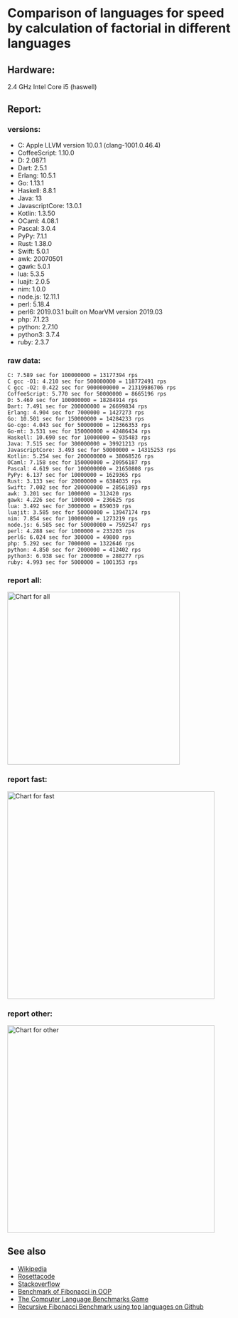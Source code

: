 Comparison of languages for speed by calculation of factorial in different languages
====================================================================================

Hardware:
---------
2.4 GHz Intel Core i5 (haswell)

Report:
-------
### versions:

  * C: Apple LLVM version 10.0.1 (clang-1001.0.46.4)
  * CoffeeScript: 1.10.0
  * D: 2.087.1
  * Dart: 2.5.1
  * Erlang: 10.5.1
  * Go: 1.13.1
  * Haskell: 8.8.1
  * Java: 13
  * JavascriptCore: 13.0.1
  * Kotlin: 1.3.50
  * OCaml: 4.08.1
  * Pascal: 3.0.4
  * PyPy: 7.1.1
  * Rust: 1.38.0
  * Swift: 5.0.1
  * awk: 20070501
  * gawk: 5.0.1
  * lua: 5.3.5
  * luajit: 2.0.5
  * nim: 1.0.0
  * node.js: 12.11.1
  * perl: 5.18.4
  * perl6: 2019.03.1 built on MoarVM version 2019.03
  * php: 7.1.23
  * python: 2.7.10
  * python3: 3.7.4
  * ruby: 2.3.7


### raw data:

    C: 7.589 sec for 100000000 = 13177394 rps
    C gcc -O1: 4.210 sec for 500000000 = 118772491 rps
    C gcc -O2: 0.422 sec for 9000000000 = 21319986706 rps
    CoffeeScript: 5.770 sec for 50000000 = 8665196 rps
    D: 5.469 sec for 100000000 = 18284914 rps
    Dart: 7.491 sec for 200000000 = 26699834 rps
    Erlang: 4.904 sec for 7000000 = 1427273 rps
    Go: 10.501 sec for 150000000 = 14284233 rps
    Go-cgo: 4.043 sec for 50000000 = 12366353 rps
    Go-mt: 3.531 sec for 150000000 = 42486434 rps
    Haskell: 10.690 sec for 10000000 = 935483 rps
    Java: 7.515 sec for 300000000 = 39921213 rps
    JavascriptCore: 3.493 sec for 50000000 = 14315253 rps
    Kotlin: 5.254 sec for 200000000 = 38068526 rps
    OCaml: 7.158 sec for 150000000 = 20956187 rps
    Pascal: 4.619 sec for 100000000 = 21650808 rps
    PyPy: 6.137 sec for 10000000 = 1629365 rps
    Rust: 3.133 sec for 20000000 = 6384035 rps
    Swift: 7.002 sec for 200000000 = 28561893 rps
    awk: 3.201 sec for 1000000 = 312420 rps
    gawk: 4.226 sec for 1000000 = 236625 rps
    lua: 3.492 sec for 3000000 = 859039 rps
    luajit: 3.585 sec for 50000000 = 13947174 rps
    nim: 7.854 sec for 10000000 = 1273219 rps
    node.js: 6.585 sec for 50000000 = 7592547 rps
    perl: 4.288 sec for 1000000 = 233203 rps
    perl6: 6.024 sec for 300000 = 49800 rps
    php: 5.292 sec for 7000000 = 1322646 rps
    python: 4.850 sec for 2000000 = 412402 rps
    python3: 6.938 sec for 2000000 = 288277 rps
    ruby: 4.993 sec for 5000000 = 1001353 rps


### report all:

<img alt="Chart for all" width="388" src="https://chart.googleapis.com/chart?cht=bhs&chs=582x515&chd=t%3A118772491%2C42486434%2C39921212%2C38068525%2C28561893%2C26699833%2C21650807%2C20956186%2C18284914%2C14315253%2C14284232%2C13947173%2C13177393%2C12366353%2C8665196%2C7592547%2C6384034%2C1629365%2C1427273%2C1322646%2C1273218%2C1001353%2C935482%2C859038%2C412402%2C312420%2C288276%2C236624%2C233203&chco=4d89f9&chbh=12&chds=0,118772491.055838&chxt=x,y,r&chxl=1%3A%7Cperl%7Cgawk%7Cpython3%7Cawk%7Cpython%7Clua%7CHaskell%7Cruby%7Cnim%7Cphp%7CErlang%7CPyPy%7CRust%7Cnode.js%7CCoffeeScript%7CGo-cgo%7CC%7Cluajit%7CGo%7CJavascriptCore%7CD%7COCaml%7CPascal%7CDart%7CSwift%7CKotlin%7CJava%7CGo-mt%7CC%20gcc%20-O1%7C2%3A%7C233203%20rps%7C236624%20rps%7C288276%20rps%7C312420%20rps%7C412402%20rps%7C859038%20rps%7C935482%20rps%7C1001353%20rps%7C1273218%20rps%7C1322646%20rps%7C1427273%20rps%7C1629365%20rps%7C6384034%20rps%7C7592547%20rps%7C8665196%20rps%7C12366353%20rps%7C13177393%20rps%7C13947173%20rps%7C14284232%20rps%7C14315253%20rps%7C18284914%20rps%7C20956186%20rps%7C21650807%20rps%7C26699833%20rps%7C28561893%20rps%7C38068525%20rps%7C39921212%20rps%7C42486434%20rps%7C118772491%20rps%7C0%3A%7C0%20%25%7C10%20%25%7C20%20%25%7C30%20%25%7C40%20%25%7C50%20%25%7C60%20%25%7C70%20%25%7C80%20%25%7C90%20%25%7C100%20%25">

### report fast:

<img alt="Chart for fast" width="466" src="https://chart.googleapis.com/chart?cht=bhs&chs=700x328&chd=t%3A118772491%2C42486434%2C39921212%2C38068525%2C28561893%2C26699833%2C21650807%2C20956186%2C18284914%2C14315253%2C14284232%2C13947173%2C13177393%2C12366353%2C8665196%2C7592547%2C6384034%2C1273218&chco=4d89f9&chbh=12&chds=0,118772491.055838&chxt=x,y,r&chxl=1%3A%7Cnim%7CRust%7Cnode.js%7CCoffeeScript%7CGo-cgo%7CC%7Cluajit%7CGo%7CJavascriptCore%7CD%7COCaml%7CPascal%7CDart%7CSwift%7CKotlin%7CJava%7CGo-mt%7CC%20gcc%20-O1%7C2%3A%7C1273218%20rps%7C6384034%20rps%7C7592547%20rps%7C8665196%20rps%7C12366353%20rps%7C13177393%20rps%7C13947173%20rps%7C14284232%20rps%7C14315253%20rps%7C18284914%20rps%7C20956186%20rps%7C21650807%20rps%7C26699833%20rps%7C28561893%20rps%7C38068525%20rps%7C39921212%20rps%7C42486434%20rps%7C118772491%20rps%7C0%3A%7C0%20%25%7C10%20%25%7C20%20%25%7C30%20%25%7C40%20%25%7C50%20%25%7C60%20%25%7C70%20%25%7C80%20%25%7C90%20%25%7C100%20%25">

### report other:

<img alt="Chart for other" width="466" src="https://chart.googleapis.com/chart?cht=bhs&chs=700x209&chd=t%3A1629365%2C1427273%2C1322646%2C1001353%2C935482%2C859038%2C412402%2C312420%2C288276%2C236624%2C233203&chco=4d89f9&chbh=12&chds=0,1629365.20176144&chxt=x,y,r&chxl=1%3A%7Cperl%7Cgawk%7Cpython3%7Cawk%7Cpython%7Clua%7CHaskell%7Cruby%7Cphp%7CErlang%7CPyPy%7C2%3A%7C233203%20rps%7C236624%20rps%7C288276%20rps%7C312420%20rps%7C412402%20rps%7C859038%20rps%7C935482%20rps%7C1001353%20rps%7C1322646%20rps%7C1427273%20rps%7C1629365%20rps%7C0%3A%7C0%20%25%7C10%20%25%7C20%20%25%7C30%20%25%7C40%20%25%7C50%20%25%7C60%20%25%7C70%20%25%7C80%20%25%7C90%20%25%7C100%20%25">



See also
--------

  * [Wikipedia](http://en.wikipedia.org/wiki/Factorial)
  * [Rosettacode](http://rosettacode.org/wiki/Factorial)
  * [Stackoverflow](http://stackoverflow.com/questions/23930/factorial-algorithms-in-different-languages)
  * [Benchmark of Fibonacci in OOP](https://github.com/Balancer/benchmarks-fib-obj)
  * [The Computer Language Benchmarks Game](http://benchmarksgame.alioth.debian.org)
  * [Recursive Fibonacci Benchmark using top languages on Github](https://github.com/drujensen/fib)
